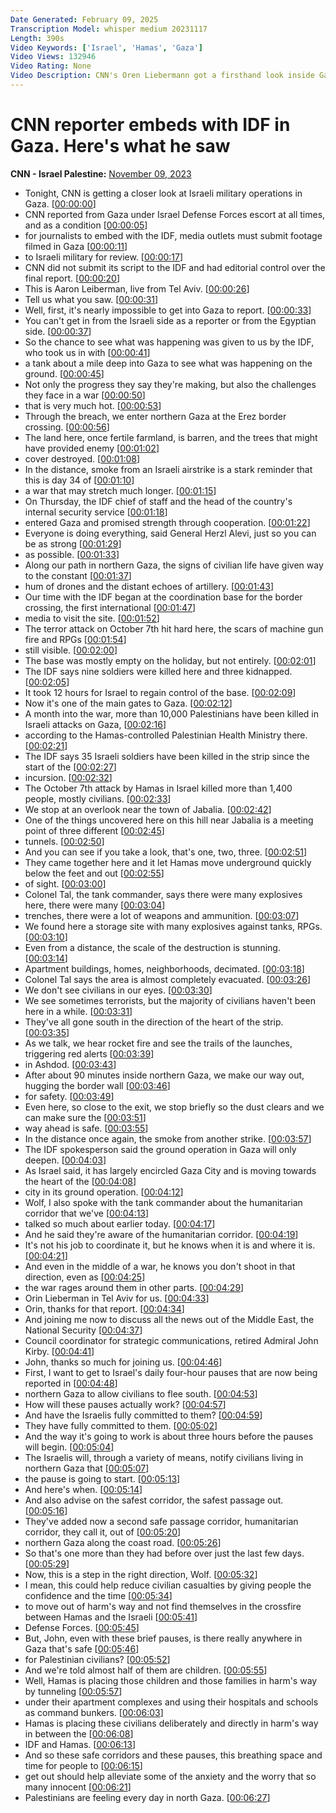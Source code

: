 ```yaml
---
Date Generated: February 09, 2025
Transcription Model: whisper medium 20231117
Length: 390s
Video Keywords: ['Israel', 'Hamas', 'Gaza']
Video Views: 132946
Video Rating: None
Video Description: CNN's Oren Liebermann got a firsthand look inside Gaza, where signs of civilian life have given way to the constant hum of drones. Coordinator for Strategic Communications at the National Security Council John Kirby follows with discussion about the 4-hour pauses Israel has agreed to for civilians to flee to Southern Gaza. #CNN #News
---
```


# CNN reporter embeds with IDF in Gaza. Here's what he saw
**CNN - Israel Palestine:** [November 09, 2023](https://www.youtube.com/watch?v=6pTpWBAXOuI)
*  Tonight, CNN is getting a closer look at Israeli military operations in Gaza. [[00:00:00](https://www.youtube.com/watch?v=6pTpWBAXOuI&t=0.0s)]
*  CNN reported from Gaza under Israel Defense Forces escort at all times, and as a condition [[00:00:05](https://www.youtube.com/watch?v=6pTpWBAXOuI&t=5.44s)]
*  for journalists to embed with the IDF, media outlets must submit footage filmed in Gaza [[00:00:11](https://www.youtube.com/watch?v=6pTpWBAXOuI&t=11.34s)]
*  to Israeli military for review. [[00:00:17](https://www.youtube.com/watch?v=6pTpWBAXOuI&t=17.54s)]
*  CNN did not submit its script to the IDF and had editorial control over the final report. [[00:00:20](https://www.youtube.com/watch?v=6pTpWBAXOuI&t=20.46s)]
*  This is Aaron Leiberman, live from Tel Aviv. [[00:00:26](https://www.youtube.com/watch?v=6pTpWBAXOuI&t=26.82s)]
*  Tell us what you saw. [[00:00:31](https://www.youtube.com/watch?v=6pTpWBAXOuI&t=31.42s)]
*  Well, first, it's nearly impossible to get into Gaza to report. [[00:00:33](https://www.youtube.com/watch?v=6pTpWBAXOuI&t=33.42s)]
*  You can't get in from the Israeli side as a reporter or from the Egyptian side. [[00:00:37](https://www.youtube.com/watch?v=6pTpWBAXOuI&t=37.86s)]
*  So the chance to see what was happening was given to us by the IDF, who took us in with [[00:00:41](https://www.youtube.com/watch?v=6pTpWBAXOuI&t=41.38s)]
*  a tank about a mile deep into Gaza to see what was happening on the ground. [[00:00:45](https://www.youtube.com/watch?v=6pTpWBAXOuI&t=45.980000000000004s)]
*  Not only the progress they say they're making, but also the challenges they face in a war [[00:00:50](https://www.youtube.com/watch?v=6pTpWBAXOuI&t=50.18s)]
*  that is very much hot. [[00:00:53](https://www.youtube.com/watch?v=6pTpWBAXOuI&t=53.74s)]
*  Through the breach, we enter northern Gaza at the Erez border crossing. [[00:00:56](https://www.youtube.com/watch?v=6pTpWBAXOuI&t=56.82s)]
*  The land here, once fertile farmland, is barren, and the trees that might have provided enemy [[00:01:02](https://www.youtube.com/watch?v=6pTpWBAXOuI&t=62.980000000000004s)]
*  cover destroyed. [[00:01:08](https://www.youtube.com/watch?v=6pTpWBAXOuI&t=68.06s)]
*  In the distance, smoke from an Israeli airstrike is a stark reminder that this is day 34 of [[00:01:10](https://www.youtube.com/watch?v=6pTpWBAXOuI&t=70.02s)]
*  a war that may stretch much longer. [[00:01:15](https://www.youtube.com/watch?v=6pTpWBAXOuI&t=75.46000000000001s)]
*  On Thursday, the IDF chief of staff and the head of the country's internal security service [[00:01:18](https://www.youtube.com/watch?v=6pTpWBAXOuI&t=78.58s)]
*  entered Gaza and promised strength through cooperation. [[00:01:22](https://www.youtube.com/watch?v=6pTpWBAXOuI&t=82.54s)]
*  Everyone is doing everything, said General Herzl Alevi, just so you can be as strong [[00:01:29](https://www.youtube.com/watch?v=6pTpWBAXOuI&t=89.54s)]
*  as possible. [[00:01:33](https://www.youtube.com/watch?v=6pTpWBAXOuI&t=93.02000000000001s)]
*  Along our path in northern Gaza, the signs of civilian life have given way to the constant [[00:01:37](https://www.youtube.com/watch?v=6pTpWBAXOuI&t=97.30000000000001s)]
*  hum of drones and the distant echoes of artillery. [[00:01:43](https://www.youtube.com/watch?v=6pTpWBAXOuI&t=103.22s)]
*  Our time with the IDF began at the coordination base for the border crossing, the first international [[00:01:47](https://www.youtube.com/watch?v=6pTpWBAXOuI&t=107.7s)]
*  media to visit the site. [[00:01:52](https://www.youtube.com/watch?v=6pTpWBAXOuI&t=112.5s)]
*  The terror attack on October 7th hit hard here, the scars of machine gun fire and RPGs [[00:01:54](https://www.youtube.com/watch?v=6pTpWBAXOuI&t=114.14s)]
*  still visible. [[00:02:00](https://www.youtube.com/watch?v=6pTpWBAXOuI&t=120.18s)]
*  The base was mostly empty on the holiday, but not entirely. [[00:02:01](https://www.youtube.com/watch?v=6pTpWBAXOuI&t=121.54s)]
*  The IDF says nine soldiers were killed here and three kidnapped. [[00:02:05](https://www.youtube.com/watch?v=6pTpWBAXOuI&t=125.3s)]
*  It took 12 hours for Israel to regain control of the base. [[00:02:09](https://www.youtube.com/watch?v=6pTpWBAXOuI&t=129.22s)]
*  Now it's one of the main gates to Gaza. [[00:02:12](https://www.youtube.com/watch?v=6pTpWBAXOuI&t=132.94s)]
*  A month into the war, more than 10,000 Palestinians have been killed in Israeli attacks on Gaza, [[00:02:16](https://www.youtube.com/watch?v=6pTpWBAXOuI&t=136.7s)]
*  according to the Hamas-controlled Palestinian Health Ministry there. [[00:02:21](https://www.youtube.com/watch?v=6pTpWBAXOuI&t=141.9s)]
*  The IDF says 35 Israeli soldiers have been killed in the strip since the start of the [[00:02:27](https://www.youtube.com/watch?v=6pTpWBAXOuI&t=147.78s)]
*  incursion. [[00:02:32](https://www.youtube.com/watch?v=6pTpWBAXOuI&t=152.3s)]
*  The October 7th attack by Hamas in Israel killed more than 1,400 people, mostly civilians. [[00:02:33](https://www.youtube.com/watch?v=6pTpWBAXOuI&t=153.66s)]
*  We stop at an overlook near the town of Jabalia. [[00:02:42](https://www.youtube.com/watch?v=6pTpWBAXOuI&t=162.42000000000002s)]
*  One of the things uncovered here on this hill near Jabalia is a meeting point of three different [[00:02:45](https://www.youtube.com/watch?v=6pTpWBAXOuI&t=165.46s)]
*  tunnels. [[00:02:50](https://www.youtube.com/watch?v=6pTpWBAXOuI&t=170.57999999999998s)]
*  And you can see if you take a look, that's one, two, three. [[00:02:51](https://www.youtube.com/watch?v=6pTpWBAXOuI&t=171.57999999999998s)]
*  They came together here and it let Hamas move underground quickly below the feet and out [[00:02:55](https://www.youtube.com/watch?v=6pTpWBAXOuI&t=175.66s)]
*  of sight. [[00:03:00](https://www.youtube.com/watch?v=6pTpWBAXOuI&t=180.26s)]
*  Colonel Tal, the tank commander, says there were many explosives here, there were many [[00:03:04](https://www.youtube.com/watch?v=6pTpWBAXOuI&t=184.29999999999998s)]
*  trenches, there were a lot of weapons and ammunition. [[00:03:07](https://www.youtube.com/watch?v=6pTpWBAXOuI&t=187.7s)]
*  We found here a storage site with many explosives against tanks, RPGs. [[00:03:10](https://www.youtube.com/watch?v=6pTpWBAXOuI&t=190.54s)]
*  Even from a distance, the scale of the destruction is stunning. [[00:03:14](https://www.youtube.com/watch?v=6pTpWBAXOuI&t=194.94s)]
*  Apartment buildings, homes, neighborhoods, decimated. [[00:03:18](https://www.youtube.com/watch?v=6pTpWBAXOuI&t=198.66s)]
*  Colonel Tal says the area is almost completely evacuated. [[00:03:26](https://www.youtube.com/watch?v=6pTpWBAXOuI&t=206.78s)]
*  We don't see civilians in our eyes. [[00:03:30](https://www.youtube.com/watch?v=6pTpWBAXOuI&t=210.18s)]
*  We see sometimes terrorists, but the majority of civilians haven't been here in a while. [[00:03:31](https://www.youtube.com/watch?v=6pTpWBAXOuI&t=211.94s)]
*  They've all gone south in the direction of the heart of the strip. [[00:03:35](https://www.youtube.com/watch?v=6pTpWBAXOuI&t=215.86s)]
*  As we talk, we hear rocket fire and see the trails of the launches, triggering red alerts [[00:03:39](https://www.youtube.com/watch?v=6pTpWBAXOuI&t=219.14000000000001s)]
*  in Ashdod. [[00:03:43](https://www.youtube.com/watch?v=6pTpWBAXOuI&t=223.54s)]
*  After about 90 minutes inside northern Gaza, we make our way out, hugging the border wall [[00:03:46](https://www.youtube.com/watch?v=6pTpWBAXOuI&t=226.02s)]
*  for safety. [[00:03:49](https://www.youtube.com/watch?v=6pTpWBAXOuI&t=229.94000000000003s)]
*  Even here, so close to the exit, we stop briefly so the dust clears and we can make sure the [[00:03:51](https://www.youtube.com/watch?v=6pTpWBAXOuI&t=231.38000000000002s)]
*  way ahead is safe. [[00:03:55](https://www.youtube.com/watch?v=6pTpWBAXOuI&t=235.58s)]
*  In the distance once again, the smoke from another strike. [[00:03:57](https://www.youtube.com/watch?v=6pTpWBAXOuI&t=237.70000000000002s)]
*  The IDF spokesperson said the ground operation in Gaza will only deepen. [[00:04:03](https://www.youtube.com/watch?v=6pTpWBAXOuI&t=243.5s)]
*  As Israel said, it has largely encircled Gaza City and is moving towards the heart of the [[00:04:08](https://www.youtube.com/watch?v=6pTpWBAXOuI&t=248.0s)]
*  city in its ground operation. [[00:04:12](https://www.youtube.com/watch?v=6pTpWBAXOuI&t=252.22000000000003s)]
*  Wolf, I also spoke with the tank commander about the humanitarian corridor that we've [[00:04:13](https://www.youtube.com/watch?v=6pTpWBAXOuI&t=253.94s)]
*  talked so much about earlier today. [[00:04:17](https://www.youtube.com/watch?v=6pTpWBAXOuI&t=257.1s)]
*  And he said they're aware of the humanitarian corridor. [[00:04:19](https://www.youtube.com/watch?v=6pTpWBAXOuI&t=259.3s)]
*  It's not his job to coordinate it, but he knows when it is and where it is. [[00:04:21](https://www.youtube.com/watch?v=6pTpWBAXOuI&t=261.78000000000003s)]
*  And even in the middle of a war, he knows you don't shoot in that direction, even as [[00:04:25](https://www.youtube.com/watch?v=6pTpWBAXOuI&t=265.7s)]
*  the war rages around them in other parts. [[00:04:29](https://www.youtube.com/watch?v=6pTpWBAXOuI&t=269.46s)]
*  Orin Lieberman in Tel Aviv for us. [[00:04:33](https://www.youtube.com/watch?v=6pTpWBAXOuI&t=273.1s)]
*  Orin, thanks for that report. [[00:04:34](https://www.youtube.com/watch?v=6pTpWBAXOuI&t=274.54s)]
*  And joining me now to discuss all the news out of the Middle East, the National Security [[00:04:37](https://www.youtube.com/watch?v=6pTpWBAXOuI&t=277.78000000000003s)]
*  Council coordinator for strategic communications, retired Admiral John Kirby. [[00:04:41](https://www.youtube.com/watch?v=6pTpWBAXOuI&t=281.62s)]
*  John, thanks so much for joining us. [[00:04:46](https://www.youtube.com/watch?v=6pTpWBAXOuI&t=286.26s)]
*  First, I want to get to Israel's daily four-hour pauses that are now being reported in [[00:04:48](https://www.youtube.com/watch?v=6pTpWBAXOuI&t=288.38s)]
*  northern Gaza to allow civilians to flee south. [[00:04:53](https://www.youtube.com/watch?v=6pTpWBAXOuI&t=293.58s)]
*  How will these pauses actually work? [[00:04:57](https://www.youtube.com/watch?v=6pTpWBAXOuI&t=297.06s)]
*  And have the Israelis fully committed to them? [[00:04:59](https://www.youtube.com/watch?v=6pTpWBAXOuI&t=299.26s)]
*  They have fully committed to them. [[00:05:02](https://www.youtube.com/watch?v=6pTpWBAXOuI&t=302.14s)]
*  And the way it's going to work is about three hours before the pauses will begin. [[00:05:04](https://www.youtube.com/watch?v=6pTpWBAXOuI&t=304.06s)]
*  The Israelis will, through a variety of means, notify civilians living in northern Gaza that [[00:05:07](https://www.youtube.com/watch?v=6pTpWBAXOuI&t=307.74s)]
*  the pause is going to start. [[00:05:13](https://www.youtube.com/watch?v=6pTpWBAXOuI&t=313.5s)]
*  And here's when. [[00:05:14](https://www.youtube.com/watch?v=6pTpWBAXOuI&t=314.90000000000003s)]
*  And also advise on the safest corridor, the safest passage out. [[00:05:16](https://www.youtube.com/watch?v=6pTpWBAXOuI&t=316.02000000000004s)]
*  They've added now a second safe passage corridor, humanitarian corridor, they call it, out of [[00:05:20](https://www.youtube.com/watch?v=6pTpWBAXOuI&t=320.86s)]
*  northern Gaza along the coast road. [[00:05:26](https://www.youtube.com/watch?v=6pTpWBAXOuI&t=326.82000000000005s)]
*  So that's one more than they had before over just the last few days. [[00:05:29](https://www.youtube.com/watch?v=6pTpWBAXOuI&t=329.14000000000004s)]
*  Now, this is a step in the right direction, Wolf. [[00:05:32](https://www.youtube.com/watch?v=6pTpWBAXOuI&t=332.82000000000005s)]
*  I mean, this could help reduce civilian casualties by giving people the confidence and the time [[00:05:34](https://www.youtube.com/watch?v=6pTpWBAXOuI&t=334.9s)]
*  to move out of harm's way and not find themselves in the crossfire between Hamas and the Israeli [[00:05:41](https://www.youtube.com/watch?v=6pTpWBAXOuI&t=341.09999999999997s)]
*  Defense Forces. [[00:05:45](https://www.youtube.com/watch?v=6pTpWBAXOuI&t=345.82s)]
*  But, John, even with these brief pauses, is there really anywhere in Gaza that's safe [[00:05:46](https://www.youtube.com/watch?v=6pTpWBAXOuI&t=346.82s)]
*  for Palestinian civilians? [[00:05:52](https://www.youtube.com/watch?v=6pTpWBAXOuI&t=352.94s)]
*  And we're told almost half of them are children. [[00:05:55](https://www.youtube.com/watch?v=6pTpWBAXOuI&t=355.14s)]
*  Well, Hamas is placing those children and those families in harm's way by tunneling [[00:05:57](https://www.youtube.com/watch?v=6pTpWBAXOuI&t=357.78s)]
*  under their apartment complexes and using their hospitals and schools as command bunkers. [[00:06:03](https://www.youtube.com/watch?v=6pTpWBAXOuI&t=363.14000000000004s)]
*  Hamas is placing these civilians deliberately and directly in harm's way in between the [[00:06:08](https://www.youtube.com/watch?v=6pTpWBAXOuI&t=368.34000000000003s)]
*  IDF and Hamas. [[00:06:13](https://www.youtube.com/watch?v=6pTpWBAXOuI&t=373.54s)]
*  And so these safe corridors and these pauses, this breathing space and time for people to [[00:06:15](https://www.youtube.com/watch?v=6pTpWBAXOuI&t=375.42s)]
*  get out should help alleviate some of the anxiety and the worry that so many innocent [[00:06:21](https://www.youtube.com/watch?v=6pTpWBAXOuI&t=381.06s)]
*  Palestinians are feeling every day in north Gaza. [[00:06:27](https://www.youtube.com/watch?v=6pTpWBAXOuI&t=387.06s)]
